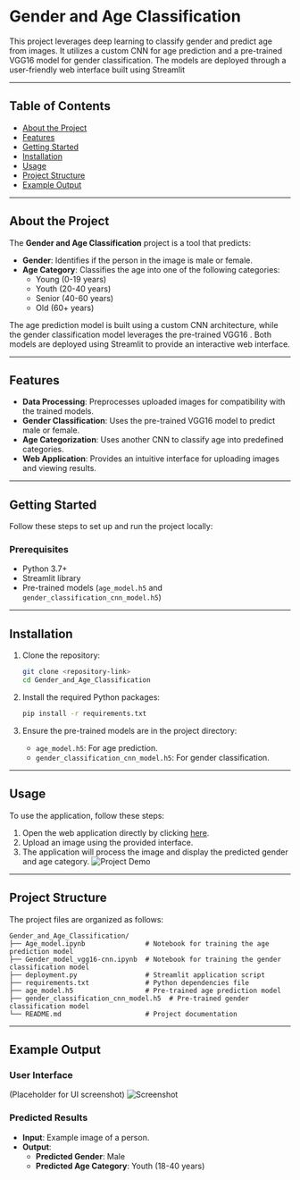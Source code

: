 # Gender and Age Classification


This project leverages deep learning to classify gender and predict age from images. It utilizes a custom CNN for age prediction and a pre-trained VGG16 model for gender classification. The models are deployed through a user-friendly web interface built using Streamlit

---

## Table of Contents
- [About the Project](#about-the-project)
- [Features](#features)
- [Getting Started](#getting-started)
- [Installation](#installation)
- [Usage](#usage)
- [Project Structure](#project-structure)
- [Example Output](#example-output)

---

## About the Project
The **Gender and Age Classification** project is a tool that predicts:
- **Gender**: Identifies if the person in the image is male or female.
- **Age Category**: Classifies the age into one of the following categories:
  - Young (0-19 years)
  - Youth (20-40 years)
  - Senior (40-60 years)
  - Old (60+ years)

The age prediction model is built using a custom CNN architecture, while the gender classification model leverages the pre-trained VGG16 . Both models are deployed using Streamlit to provide an interactive web interface.

---

## Features
- **Data Processing**: Preprocesses uploaded images for compatibility with the trained models.
- **Gender Classification**: Uses the pre-trained VGG16 model to predict male or female.
- **Age Categorization**: Uses another CNN to classify age into predefined categories.
- **Web Application**: Provides an intuitive interface for uploading images and viewing results.

---

## Getting Started

Follow these steps to set up and run the project locally:

### Prerequisites
- Python 3.7+
- Streamlit library
- Pre-trained models (`age_model.h5` and `gender_classification_cnn_model.h5`)

---

## Installation

1. Clone the repository:
   ```bash
   git clone <repository-link>
   cd Gender_and_Age_Classification
   ```

2. Install the required Python packages:
   ```bash
   pip install -r requirements.txt
   ```

3. Ensure the pre-trained models are in the project directory:
   - `age_model.h5`: For age prediction.
   - `gender_classification_cnn_model.h5`: For gender classification.

---

## Usage

To use the application, follow these steps:

1. Open the web application directly by clicking [here](https://dlcollegeproject-rnd5mrgjsndejpbhpatljp.streamlit.app/).
2. Upload an image using the provided interface.
3. The application will process the image and display the predicted gender and age category.
 ![Project Demo](https://raw.githubusercontent.com/m7md158/DL_Colloge_Project/main/Recording2024-12-27122259-ezgif.com-video-to-gif-converter.gif)


---

## Project Structure
The project files are organized as follows:
```
Gender_and_Age_Classification/
├── Age_model.ipynb               # Notebook for training the age prediction model
├── Gender_model_vgg16-cnn.ipynb  # Notebook for training the gender classification model
├── deployment.py                 # Streamlit application script
├── requirements.txt              # Python dependencies file
├── age_model.h5                  # Pre-trained age prediction model
├── gender_classification_cnn_model.h5  # Pre-trained gender classification model
└── README.md                     # Project documentation
```

---

## Example Output

### User Interface
(Placeholder for UI screenshot)
![Screenshot](https://raw.githubusercontent.com/m7md158/DL_Colloge_Project/main/Screenshot%202024-12-27%20130946.png)


### Predicted Results
- **Input**: Example image of a person.
- **Output**:
  - **Predicted Gender**: Male
  - **Predicted Age Category**: Youth (18-40 years)
